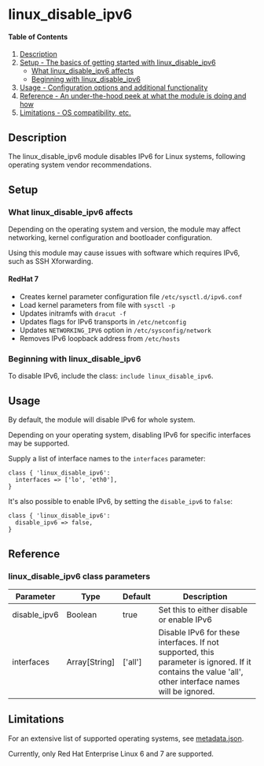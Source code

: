 # linux_disable_ipv6

#### Table of Contents

1. [Description](#description)
1. [Setup - The basics of getting started with linux_disable_ipv6](#setup)
    * [What linux_disable_ipv6 affects](#what-linux_disable_ipv6-affects)
    * [Beginning with linux_disable_ipv6](#beginning-with-linux_disable_ipv6)
1. [Usage - Configuration options and additional functionality](#usage)
1. [Reference - An under-the-hood peek at what the module is doing and how](#reference)
1. [Limitations - OS compatibility, etc.](#limitations)

## Description

The linux_disable_ipv6 module disables IPv6 for Linux systems, following operating system vendor recommendations.

## Setup

### What linux_disable_ipv6 affects

Depending on the operating system and version, the module may affect networking, kernel configuration and bootloader configuration.

Using this module may cause issues with software which requires IPv6, such as SSH Xforwarding.

#### RedHat 7

* Creates kernel parameter configuration file `/etc/sysctl.d/ipv6.conf`
* Load kernel parameters from file with `sysctl -p`
* Updates initramfs with `dracut -f`
* Updates flags for IPv6 transports in `/etc/netconfig`
* Updates `NETWORKING_IPV6` option in `/etc/sysconfig/network`
* Removes IPv6 loopback address from `/etc/hosts`

### Beginning with linux_disable_ipv6

To disable IPv6, include the class: `include linux_disable_ipv6`.

## Usage

By default, the module will disable IPv6 for whole system.

Depending on your operating system, disabling IPv6 for specific interfaces may be supported.

Supply a list of interface names to the `interfaces` parameter:

```puppet
class { 'linux_disable_ipv6':
  interfaces => ['lo', 'eth0'],
}
```

It's also possible to enable IPv6, by setting the `disable_ipv6` to `false`:

```puppet
class { 'linux_disable_ipv6':
  disable_ipv6 => false,
}
```

## Reference

### linux_disable_ipv6 class parameters

| Parameter   | Type  | Default | Description |
|-------------|-------|---------|-------------|
| disable_ipv6 | Boolean | true    | Set this to either disable or enable IPv6 |
| interfaces   | Array[String] | ['all'] | Disable IPv6 for these interfaces. If not supported, this parameter is ignored. If it contains the value 'all', other interface names will be ignored. |

## Limitations

For an extensive list of supported operating systems, see [metadata.json](metadata.json).

Currently, only Red Hat Enterprise Linux 6 and 7 are supported.
